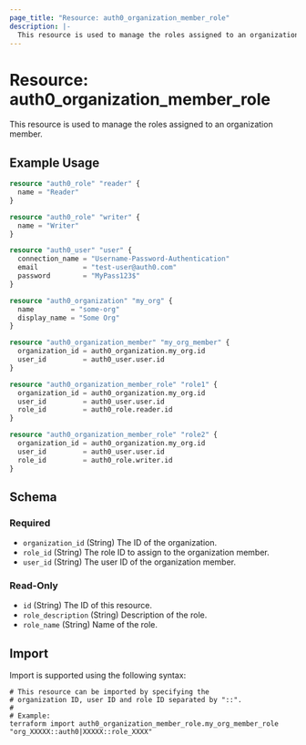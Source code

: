 ```yaml
---
page_title: "Resource: auth0_organization_member_role"
description: |-
  This resource is used to manage the roles assigned to an organization member.
---
```


# Resource: auth0_organization_member_role

This resource is used to manage the roles assigned to an organization member.

## Example Usage

```terraform
resource "auth0_role" "reader" {
  name = "Reader"
}

resource "auth0_role" "writer" {
  name = "Writer"
}

resource "auth0_user" "user" {
  connection_name = "Username-Password-Authentication"
  email           = "test-user@auth0.com"
  password        = "MyPass123$"
}

resource "auth0_organization" "my_org" {
  name         = "some-org"
  display_name = "Some Org"
}

resource "auth0_organization_member" "my_org_member" {
  organization_id = auth0_organization.my_org.id
  user_id         = auth0_user.user.id
}

resource "auth0_organization_member_role" "role1" {
  organization_id = auth0_organization.my_org.id
  user_id         = auth0_user.user.id
  role_id         = auth0_role.reader.id
}

resource "auth0_organization_member_role" "role2" {
  organization_id = auth0_organization.my_org.id
  user_id         = auth0_user.user.id
  role_id         = auth0_role.writer.id
}
```

<!-- schema generated by tfplugindocs -->
## Schema

### Required

- `organization_id` (String) The ID of the organization.
- `role_id` (String) The role ID to assign to the organization member.
- `user_id` (String) The user ID of the organization member.

### Read-Only

- `id` (String) The ID of this resource.
- `role_description` (String) Description of the role.
- `role_name` (String) Name of the role.

## Import

Import is supported using the following syntax:

```shell
# This resource can be imported by specifying the
# organization ID, user ID and role ID separated by "::".
#
# Example:
terraform import auth0_organization_member_role.my_org_member_role "org_XXXXX::auth0|XXXXX::role_XXXX"
```
